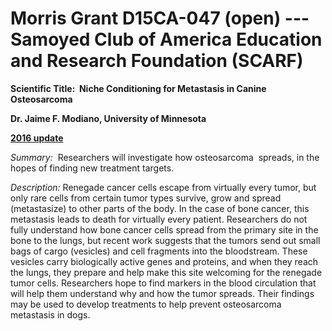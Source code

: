 
Morris Grant D15CA-047 (open) ---  Samoyed Club of America Education and Research Foundation (SCARF)
===================================================================================================

**Scientific Title:  Niche Conditioning for Metastasis in Canine
Osteosarcoma**

**Dr. Jaime F. Modiano, University of Minnesota**

[**2016
update**](http://www.samoyedhealthfoundation.com/research/current-research-studies/morris-grant-d15ca-047-2016-update)

*Summary:*  Researchers will investigate how osteosarcoma  spreads, in
the hopes of finding new treatment targets.

*Description:* Renegade cancer cells escape from virtually every tumor,
but only rare cells from certain tumor types survive, grow and spread
(metastasize) to other parts of the body. In the case of bone cancer,
this metastasis leads to death for virtually every patient. Researchers
do not fully understand how bone cancer cells spread from the primary
site in the bone to the lungs, but recent work suggests that the tumors
send out small bags of cargo (vesicles) and cell fragments into the
bloodstream. These vesicles carry biologically active genes and
proteins, and when they reach the lungs, they prepare and help make this
site welcoming for the renegade tumor cells. Researchers hope to find
markers in the blood circulation that will help them understand why and
how the tumor spreads. Their findings may be used to develop treatments
to help prevent osteosarcoma metastasis in dogs.
